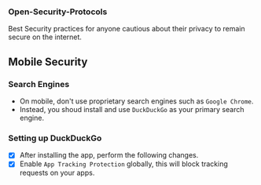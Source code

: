 ### Open-Security-Protocols
Best Security practices for anyone cautious about their privacy to remain secure on the internet.

## Mobile Security
### Search Engines

- On mobile, don't use proprietary search engines such as `Google Chrome`.
- Instead, you shoud install and use `DuckDuckGo` as your primary search engine.

### Setting up DuckDuckGo

- [x] After installing the app, perform the following changes.
- [x] Enable `App Tracking Protection` globally, this will block tracking requests on your apps.